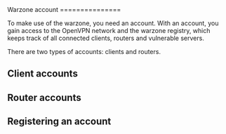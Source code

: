 <div class="container col-md-9 mycontent">
Warzone account
===============

To make use of the warzone, you need an account.
With an account, you gain access to the OpenVPN network and the warzone registry, which keeps track of all connected
clients, routers and vulnerable servers.

There are two types of accounts: clients and routers.

Client accounts
---------------

Router accounts
---------------

Registering an account
----------------------

</div>
